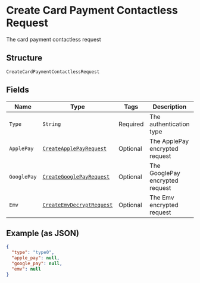 
# Create Card Payment Contactless Request

The card payment contactless request

## Structure

`CreateCardPaymentContactlessRequest`

## Fields

| Name | Type | Tags | Description | Getter | Setter |
|  --- | --- | --- | --- | --- | --- |
| `Type` | `String` | Required | The authentication type | String getType() | setType(String type) |
| `ApplePay` | [`CreateApplePayRequest`](../../doc/models/create-apple-pay-request.md) | Optional | The ApplePay encrypted request | CreateApplePayRequest getApplePay() | setApplePay(CreateApplePayRequest applePay) |
| `GooglePay` | [`CreateGooglePayRequest`](../../doc/models/create-google-pay-request.md) | Optional | The GooglePay encrypted request | CreateGooglePayRequest getGooglePay() | setGooglePay(CreateGooglePayRequest googlePay) |
| `Emv` | [`CreateEmvDecryptRequest`](../../doc/models/create-emv-decrypt-request.md) | Optional | The Emv encrypted request | CreateEmvDecryptRequest getEmv() | setEmv(CreateEmvDecryptRequest emv) |

## Example (as JSON)

```json
{
  "type": "type0",
  "apple_pay": null,
  "google_pay": null,
  "emv": null
}
```

